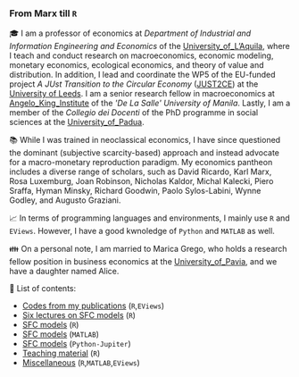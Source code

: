 ### From Marx till `R`

🎓 I am a professor of economics at *Department of Industrial and Information Engineering and Economics* of the [University_of_L’Aquila](https://www.univaq.it/rubrica.php?id=1091&docente=on), where I teach and conduct research on macroeconomics, economic modeling, monetary economics, ecological economics, and theory of value and distribution. In addition, I lead and coordinate the WP5 of the EU-funded project *A JUst Transition to the Circular Economy* ([JUST2CE](https://www.youtube.com/watch?v=GffG1JgjRxU)) at the [University of Leeds](https://business.leeds.ac.uk/divisions-economics/staff/145/marco-veronese-passarella). I am a senior research fellow in macroeconomics at [Angelo_King_Institute](https://www.dlsu-aki.com/) of the *'De La Salle' University of Manila*. Lastly, I am a member of the *Collegio dei Docenti* of the PhD programme in social sciences at the [University_of_Padua](https://www.unipd.it/dottoratoscheda/social-sciences). 

📚 While I was trained in neoclassical economics, I have since questioned the dominant (subjective scarcity-based) approach and instead advocate for a macro-monetary reproduction paradigm. My economics pantheon includes a diverse range of scholars, such as David Ricardo, Karl Marx, Rosa Luxemburg, Joan Robinson, Nicholas Kaldor, Michal Kalecki, Piero Sraffa, Hyman Minsky, Richard Goodwin, Paolo Sylos-Labini, Wynne Godley, and Augusto Graziani.

:chart_with_upwards_trend: In terms of programming languages and environments, I mainly use `R` and `EViews`. However, I have a good kwnoledge of `Python` and `MATLAB` as well.

:family: On a personal note, I am married to Marica Grego, who holds a research fellow position in business economics at the [University_of_Pavia](https://unipv.unifind.cineca.it/individual?uri=http%3A%2F%2Firises.unipv.it%2Fresource%2Fperson%2F1195970), and we have a daughter named Alice.

💾 List of contents:
- [Codes from my publications](https://github.com/marcoverpas/Other_codes_from_my_publications) (`R`,`EViews`)
- [Six lectures on SFC models](https://github.com/marcoverpas/Six_lectures_on_sfc_mode) (`R`)
- [SFC models](https://github.com/marcoverpas/SFC-models-R) (`R`)
- [SFC models](https://github.com/marcoverpas/SFC-models-Matlab) (`MATLAB`)
- [SFC models](https://github.com/marcoverpas/SFC-models-Jupyter) (`Python-Jupiter`) 
- [Teaching material](https://github.com/marcoverpas/Teaching) (`R`)
- [Miscellaneous](https://github.com/marcoverpas/Other_codes) (`R`,`MATLAB`,`EViews`)
